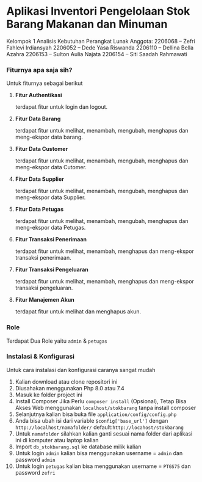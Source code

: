 # Aplikasi Inventori Pengelolaan Stok Barang Makanan dan Minuman

Kelompok 1 Analisis Kebutuhan Perangkat Lunak
Anggota: 
2206068 – Zefri Fahlevi Irdiansyah
2206052 – Dede Yasa Riswanda
2206110 – Dellina Bella Azahra
2206153 – Sulton Aulia Najata
2206154 – Siti Saadah Rahmawati

### Fiturnya apa saja sih?
Untuk fiturnya sebagai berikut
1. **Fitur Authentikasi**
   
   terdapat fitur untuk login dan logout.
   
2. **Fitur Data Barang**
   
   terdapat fitur untuk melihat, menambah, mengubah, menghapus dan meng-ekspor data barang.
   
3. **Fitur Data Customer**

   terdapat fitur untuk melihat, menambah, mengubah, menghapus dan meng-ekspor data Cutomer.
   
4. **Fitur Data Supplier**

   terdapat fitur untuk melihat, menambah, mengubah, menghapus dan meng-ekspor data Supplier.
   
5. **Fitur Data Petugas**

   terdapat fitur untuk melihat, menambah, mengubah, menghapus dan meng-ekspor data Petugas.
   
6. **Fitur Transaksi Penerimaan**

   terdapat fitur untuk melihat, menambah, menghapus dan meng-ekspor transaksi penerimaan.
   
7. **Fitur Transaksi Pengeluaran**

   terdapat fitur untuk melihat, menambah, menghapus dan meng-ekspor transaksi pengeluaran.

8. **Fitur Manajemen Akun**

   terdapat fitur untuk melihat dan menghapus akun.
	 
### Role
Terdapat Dua Role yaitu `admin` & `petugas`

### Instalasi & Konfigurasi

Untuk cara instalasi dan konfigurasi caranya sangat mudah

1. Kalian download atau clone repositori ini
2. Diusahakan menggunakan Php 8.0 atau 7.4
3. Masuk ke folder project ini
4. Install Composer Jika Perlu `composer install` (Opsional), Tetap Bisa Akses Web menggunakan `localhost/stokbarang` tanpa install composer
5. Selanjutnya kalian bisa buka file `application/config/config.php` 
6. Anda bisa ubah isi dari variable `$config['base_url']` dengan `http://localhost/namafolder/` default:`http://locahost/stokbarang`
7. Untuk `namafolder` silahkan kalian ganti sesuai nama folder dari aplikasi ini di komputer atau laptop kalian
8. Import `db_stokbarang.sql` ke database milik kalian
9. Untuk login `admin` kalian bisa menggunakan username = `admin` dan password `admin`
10. Untuk login `petugas` kalian bisa menggunakan username = `PTGS75` dan password `zefri`
